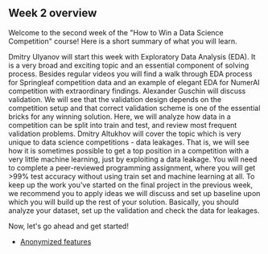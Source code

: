 Week 2 overview
----------------

Welcome to the second week of the "How to Win a Data Science Competition" course! Here is a short summary of what you will learn.

Dmitry Ulyanov  will start this week with Exploratory Data Analysis (EDA). It is a very broad and exciting topic and an essential component of solving process. Besides regular videos you will find a walk through EDA process for Springleaf competition data and an example of elegant EDA for NumerAI competition with extraordinary findings.
Alexander Guschin will discuss validation. We will see that the validation design depends on the competition setup and that correct validation scheme is one of the essential bricks for any winning solution. Here, we will analyze how data in a competition can be split into train and test, and review most frequent validation problems.
Dmitry Altukhov  will cover the topic which is very unique to data science competitions - data leakages. That is, we will see how it is sometimes possible to get a top position in a competition with a very little machine learning, just by exploiting a data leakage. You will need to complete a peer-reviewed programming assignment, where you will get >99% test accuracy without using train set and machine learning at all.
To keep up the work you've started on the final project in the previous week, we recommend you to apply ideas we will discuss and set up baseline upon which you will build up the rest of your solution. Basically, you should analyze your dataset, set up the validation and check the data for leakages.

Now, let's go ahead and get started!

- [Anonymized features](https://nbviewer.jupyter.org/gist/DmitryUlyanov/b7ed050558c905eb895923e8e9602468)